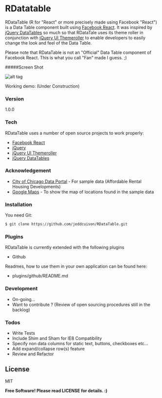 # RDatatable

RDataTable (R for "React" or more precisely made using Facebook "React") is a Data Table component built using [Facebook React]. It was inspired by [jQuery DataTables] so much so that RDataTale uses its theme roller in conjunction with [jQuery UI Themeroller] to enable developers to easily change the look and feel of the Data Table.

Please note that RDataTable is not an "Official" Data Table component of Facebook React. This is what you call "Fan" made I guess. ;)

#####Screen Shot

![alt tag](http://i107.photobucket.com/albums/m295/jeddcuison/rdatatable-sample-screen-shot_zps2072db80.png)

Working demo: (Under Construction)

### Version
1.0.0

### Tech

RDataTable uses a number of open source projects to work properly:

 - [Facebook React]
 - [jQuery]
 - [jQuery UI Themeroller]
 - [jQuery DataTables]

### Acknowledgement

 - [City of Chicago Data Portal] - For sample data (Affordable Rental Housing Developments)
 - [Google Maps] - To show the map of locations found in the sample data

### Installation

You need Git:

```sh
$ git clone https://github.com/jeddcuison/RDataTable.git
```

### Plugins

RDataTable is currently extended with the following plugins

* Github

Readmes, how to use them in your own application can be found here:

* plugins/github/README.md

### Development

 - On-going...
 - Want to contribute ? (Review of open sourcing procedures still in the backlog)

### Todos

 - Write Tests
 - Include Shim and Sham for IE8 Compatibility
 - Specify non data columns for static text, buttons, checkboxes etc...
 - Add expand/collapse row(s) feature
 - Review and Refactor

License
----

MIT

**Free Software! Please read LICENSE for details. :)**

[jQuery]:http://jquery.com/
[Facebook React]:http://facebook.github.io/react/
[jQuery DataTables]:http://www.datatables.net/
[jQuery UI Themeroller]:http://jqueryui.com/themeroller/
[Google Maps]:https://www.google.com/maps
[City of Chicago Data Portal]:https://data.cityofchicago.org/
